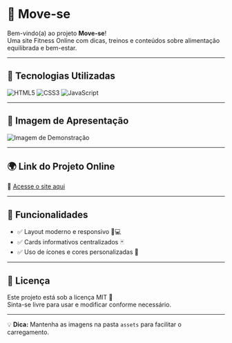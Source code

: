 # 🍏 Move-se


Bem-vindo(a) ao projeto **Move-se**!  
Uma site Fitness Online com dicas, treinos e conteúdos sobre alimentação equilibrada e bem-estar.  

---

## 🚀 Tecnologias Utilizadas

![HTML5](https://img.shields.io/badge/HTML5-E34F26?style=for-the-badge&logo=html5&logoColor=white)
![CSS3](https://img.shields.io/badge/CSS3-1572B6?style=for-the-badge&logo=css3&logoColor=white)
![JavaScript](https://img.shields.io/badge/JavaScript-F7DF1E?style=for-the-badge&logo=javascript&logoColor=black)

---

## 📸 Imagem de Apresentação
![Imagem de Demonstração](./assets/img/Cópia%20de%20Neon%20Retro%20Stars%20Marketing%20Mockup%20Website%20Instagram%20Post.png)

---

## 🌍 Link do Projeto Online
🔗 [Acesse o site aqui](https://seu-link-do-site.com)

---

## 📌 Funcionalidades
- ✅ Layout moderno e responsivo 📱💻
- ✅ Cards informativos centralizados 🃏
- ✅ Uso de ícones e cores personalizadas 🎨

---

## 📄 Licença
Este projeto está sob a licença MIT 📝  
Sinta-se livre para usar e modificar conforme necessário.

---
💡 **Dica:** Mantenha as imagens na pasta `assets` para facilitar o carregamento.
